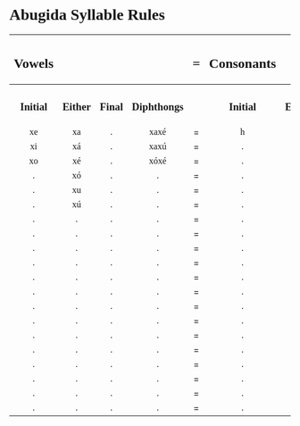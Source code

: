 <style>
    h1, h2, h3 {
        font-family: verdana
    }
    @font-face {
    font-family: "Abugida";
    src: url("D:/Downoads/ProgrammingProjects/godotProjects/concordium/assets/fonts/Abugida/abugida/abugida.ttf") format("truetype");
    }
    ab {
        font-family: "Abugida";
    }

</style>
<h1>Abugida Syllable Rules</h1>

|<h2>Vowels|<h2>|<h2>|<h2>|<h2>=|<h2>Consonants|<h2>|<h2>|<h2>|
|:-:|:-:|:-:|:-:|:-:|:-:|:-:|:-:|:-:|
|<h3>Initial|<h3>Either|<h3>Final|<h3>Diphthongs||<h3>Initial|<h3>Either|<h3>Final|<h3>Clusters|
|<ab>xe|<ab>xa|<ab>.|<ab>xaxé|=|<ab>h|<ab>b|<ab>ŋ|<ab>ft|
|<ab>xi|<ab>xá|<ab>.|<ab>xaxú|=|<ab>.|<ab>c|<ab>.|<ab>kt|
|<ab>xo|<ab>xé|<ab>.|<ab>xóxé|=|<ab>.|<ab>d|<ab>.|<ab>ps|
|<ab>.|<ab>xó|<ab>.|<ab>.|=|<ab>.|<ab>ð|<ab>.|<ab>pt|
|<ab>.|<ab>xu|<ab>.|<ab>.|=|<ab>.|<ab>f|<ab>.|<ab>.|
|<ab>.|<ab>xú|<ab>.|<ab>.|=|<ab>.|<ab>g|<ab>.|<ab>.|
|<ab>.|<ab>.|<ab>.|<ab>.|=|<ab>.|<ab>j|<ab>.|<ab>.|
|<ab>.|<ab>.|<ab>.|<ab>.|=|<ab>.|<ab>k|<ab>.|<ab>.|
|<ab>.|<ab>.|<ab>.|<ab>.|=|<ab>.|<ab>l|<ab>.|<ab>.|
|<ab>.|<ab>.|<ab>.|<ab>.|=|<ab>.|<ab>m|<ab>.|<ab>.|
|<ab>.|<ab>.|<ab>.|<ab>.|=|<ab>.|<ab>n|<ab>.|<ab>.|
|<ab>.|<ab>.|<ab>.|<ab>.|=|<ab>.|<ab>p|<ab>.|<ab>.|
|<ab>.|<ab>.|<ab>.|<ab>.|=|<ab>.|<ab>r|<ab>.|<ab>.|
|<ab>.|<ab>.|<ab>.|<ab>.|=|<ab>.|<ab>s|<ab>.|<ab>.|
|<ab>.|<ab>.|<ab>.|<ab>.|=|<ab>.|<ab>ś|<ab>.|<ab>.|
|<ab>.|<ab>.|<ab>.|<ab>.|=|<ab>.|<ab>t|<ab>.|<ab>.|
|<ab>.|<ab>.|<ab>.|<ab>.|=|<ab>.|<ab>þ|<ab>.|<ab>.|
|<ab>.|<ab>.|<ab>.|<ab>.|=|<ab>.|<ab>v|<ab>.|<ab>.|
|<ab>.|<ab>.|<ab>.|<ab>.|=|<ab>.|<ab>z|<ab>.|<ab>.|
|<ab>.|<ab>.|<ab>.|<ab>.|=|<ab>.|<ab>ź|<ab>.|<ab>.|